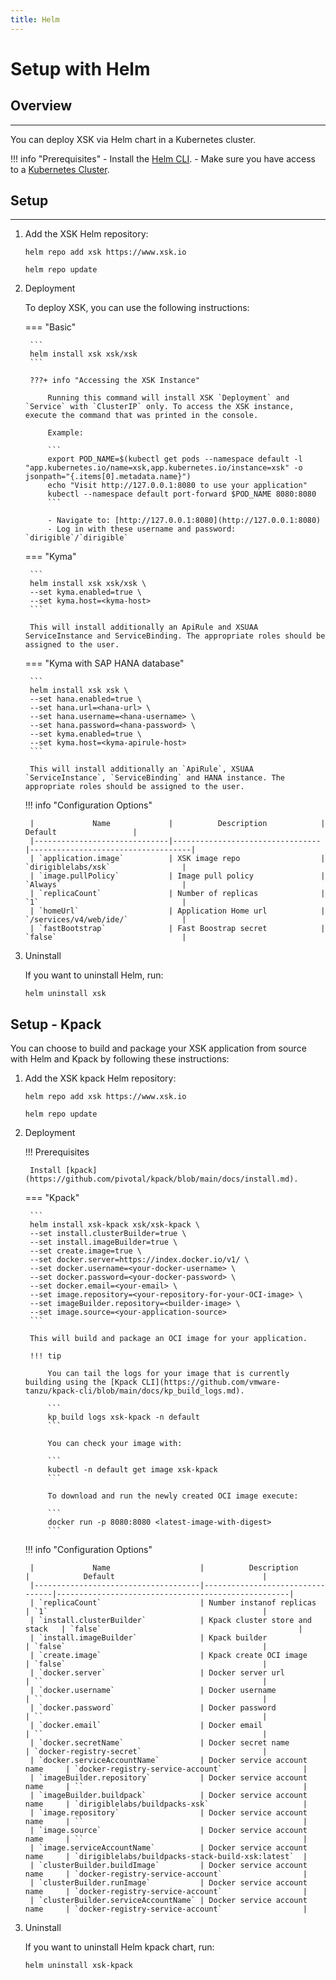 ```yaml
---
title: Helm
---
```


Setup with Helm
===

## Overview
---

You can deploy XSK via Helm chart in a Kubernetes cluster.

!!! info "Prerequisites"
    - Install the [Helm CLI](https://helm.sh/docs/intro/install/#helm).
    - Make sure you have access to a [Kubernetes Cluster](https://kubernetes.io/docs/setup/).

## Setup
---

1. Add the XSK Helm repository:

    ```
    helm repo add xsk https://www.xsk.io

    helm repo update
    ```

1. Deployment

    To deploy XSK, you can use the following instructions:


    === "Basic"

        ```
        helm install xsk xsk/xsk
        ```

        ???+ info "Accessing the XSK Instance"
            
            Running this command will install XSK `Deployment` and `Service` with `ClusterIP` only. To access the XSK instance, execute the command that was printed in the console.

            Example:

            ```
            export POD_NAME=$(kubectl get pods --namespace default -l "app.kubernetes.io/name=xsk,app.kubernetes.io/instance=xsk" -o jsonpath="{.items[0].metadata.name}")
            echo "Visit http://127.0.0.1:8080 to use your application"
            kubectl --namespace default port-forward $POD_NAME 8080:8080    
            ```

            - Navigate to: [http://127.0.0.1:8080](http://127.0.0.1:8080)
            - Log in with these username and password: `dirigible`/`dirigible`

    === "Kyma"

        ```
        helm install xsk xsk/xsk \
        --set kyma.enabled=true \
        --set kyma.host=<kyma-host>
        ```

        This will install additionally an ApiRule and XSUAA ServiceInstance and ServiceBinding. The appropriate roles should be assigned to the user.

    === "Kyma with SAP HANA database"

        ```
        helm install xsk xsk \
        --set hana.enabled=true \
        --set hana.url=<hana-url> \
        --set hana.username=<hana-username> \
        --set hana.password=<hana-password> \
        --set kyma.enabled=true \
        --set kyma.host=<kyma-apirule-host>
        ```

        This will install additionally an `ApiRule`, XSUAA `ServiceInstance`, `ServiceBinding` and HANA instance. The appropriate roles should be assigned to the user.

    !!! info "Configuration Options"
        
        |             Name             |          Description            |            Default                 |
        |------------------------------|---------------------------------|------------------------------------|
        | `application.image`          | XSK image repo                  | `dirigiblelabs/xsk`                |
        | `image.pullPolicy`           | Image pull policy               | `Always`                           |
        | `replicaCount`               | Number of replicas              | `1`                                |
        | `homeUrl`                    | Application Home url            | `/services/v4/web/ide/`            |
        | `fastBootstrap`              | Fast Boostrap secret            | `false`                            |

1. Uninstall

    If you want to uninstall Helm, run:

    ```
    helm uninstall xsk
    ```

## Setup - Kpack

You can choose to build and package your XSK application from source with Helm and Kpack by following these instructions:

1. Add the XSK kpack Helm repository:

    ```
    helm repo add xsk https://www.xsk.io

    helm repo update
    ```

1. Deployment

    !!! Prerequisites

        Install [kpack](https://github.com/pivotal/kpack/blob/main/docs/install.md).
    
    === "Kpack"

        ```
        helm install xsk-kpack xsk/xsk-kpack \
        --set install.clusterBuilder=true \
        --set install.imageBuilder=true \
        --set create.image=true \
        --set docker.server=https://index.docker.io/v1/ \
        --set docker.username=<your-docker-username> \
        --set docker.password=<your-docker-password> \
        --set docker.email=<your-email> \
        --set image.repository=<your-repository-for-your-OCI-image> \
        --set imageBuilder.repository=<builder-image> \
        --set image.source=<your-application-source>
        ```

        This will build and package an OCI image for your application.

        !!! tip

            You can tail the logs for your image that is currently building using the [Kpack CLI](https://github.com/vmware-tanzu/kpack-cli/blob/main/docs/kp_build_logs.md).

            ```
            kp build logs xsk-kpack -n default
            ```

            You can check your image with:

            ```
            kubectl -n default get image xsk-kpack
            ```

            To download and run the newly created OCI image execute:

            ```
            docker run -p 8080:8080 <latest-image-with-digest>
            ```

    !!! info "Configuration Options"

        |             Name                    |          Description            |            Default                                 |
        |-------------------------------------|---------------------------------|----------------------------------------------------|
        | `replicaCount`                      | Number instanof replicas        | `1`                                                |
        | `install.clusterBuilder`            | Kpack cluster store and stack   | `false`                                            |
        | `install.imageBuilder`              | Kpack builder                   | `false`                                            |
        | `create.image`                      | Kpack create OCI image          | `false`                                            |
        | `docker.server`                     | Docker server url               | ``                                                 |
        | `docker.username`                   | Docker username                 | ``                                                 |
        | `docker.password`                   | Docker password                 | ``                                                 |
        | `docker.email`                      | Docker email                    | ``                                                 |
        | `docker.secretName`                 | Docker secret name              | `docker-registry-secret`                           |
        | `docker.serviceAccountName`         | Docker service account name     | `docker-registry-service-account`                  |
        | `imageBuilder.repository`           | Docker service account name     | ``                                                 |
        | `imageBuilder.buildpack`            | Docker service account name     | `dirigiblelabs/buildpacks-xsk`                     |
        | `image.repository`                  | Docker service account name     | ``                                                 |
        | `image.source`                      | Docker service account name     | ``                                                 |
        | `image.serviceAccountName`          | Docker service account name     | `dirigiblelabs/buildpacks-stack-build-xsk:latest`  |
        | `clusterBuilder.buildImage`         | Docker service account name     | `docker-registry-service-account`                  |
        | `clusterBuilder.runImage`           | Docker service account name     | `docker-registry-service-account`                  |
        | `clusterBuilder.serviceAccountName` | Docker service account name     | `docker-registry-service-account`                  |

1. Uninstall

    If you want to uninstall Helm kpack chart, run:

    ```
    helm uninstall xsk-kpack
    ```            
